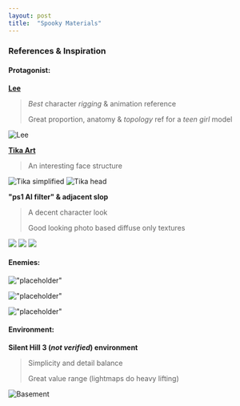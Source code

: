 ```yaml
---
layout: post
title:  "Spooky Materials"
---
```

### References & Inspiration
#### Protagonist:
**[Lee](https://x.com/leedoppo)**
>*Best* character *rigging* & animation reference
>
>Great proportion, anatomy & *topology* ref for a *teen girl* model

![](/assets/images/FbLjSxRVEAIrwth.jpeg "Lee")

**[Tika Art](https://www.artstation.com/artwork/EzEaee)**
>An interesting face structure

![](/assets/images/tika-art-img-379.jpg "Tika simplified")
![](/assets/images/tika-art-mamzoval-low-poly-design-with-simplified-geometric-shapes-ang-c05da906-cb6a-426c-a9c8-99704b9d482a-2.jpg "Tika head")

**"ps1 AI filter" & adjacent slop**
>A decent character look
>
>Good looking photo based diffuse only textures

![](/assets/images/c726ce0b65927af5bcedc297be6678c7.jpg)
![](/assets/images/85f9cd1fbf25f40082070c80358d4b5b.jpg)
![](/assets/images/3d1b67efdae1a965de7fef1752c8b51c.jpg)

#### Enemies:
!["placeholder"]()

!["placeholder"]()

!["placeholder"]()
#### Environment:
**Silent Hill 3 (*not verified*) environment**
>Simplicity and detail balance
>
>Great value range (lightmaps do heavy lifting)

![](/assets/images/concrete.jpg "Basement")
<!-- <img src= "../assets/images/concrete.jpg" width = "400"> -->